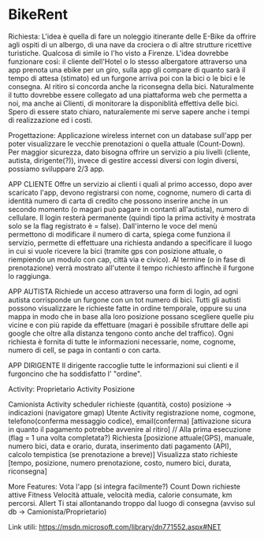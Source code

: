 # BikeRent
Richiesta:
L'idea è quella di fare un noleggio itinerante delle E-Bike da offrire agli ospiti di un albergo, di una nave da crociera o di altre strutture
ricettive turistiche. Qualcosa di simile io l'ho visto a Firenze. L'idea dovrebbe funzionare così: il cliente dell'Hotel o lo stesso albergatore
attraverso una app prenota una ebike per un giro, sulla app gli compare di quanto sarà il tempo di attesa (stimato) ed un furgone arriva poi con 
la bici o le bici e le consegna. Al ritiro si concorda anche la riconsegna della bici. Naturalmente il tutto dovrebbe essere collegato ad una 
piattaforma web che permetta a noi, ma anche ai Clienti, di monitorare la disponiblità effettiva delle bici. Spero di essere stato chiaro, 
naturalemente mi serve sapere anche i tempi di realizzazione ed i costi.


Progettazione:
Applicazione wireless internet con un database sull'app per poter visualizzare le vecchie prenotazioni o quella attuale (Count-Down).
Per maggior sicurezza, dato bisogna offrire un servizio a piu livelli (cliente, autista, dirigente(?)), invece di gestire accessi diversi
con login diversi, possiamo sviluppare 2/3 app.

APP CLIENTE
Offre un servizio ai clienti i quali al primo accesso, dopo aver scaricato l'app, devono registrarsi con nome, cognome, numero di carta di identità
numero di carta di credito che possono inserire anche in un secondo momento (o magari può pagare in contanti all'autista), numero di cellulare.
Il login resterà permanente (quindi tipo la prima activity è mostrata solo se la flag registrato è = false). Dall'interno le voce del menù permettono
di modificare il numero di carta, spiega come funziona il servizio, permette di effettuare una richiesta andando a specificare il luogo in cui si vuole ricevere la bici
(tramite gps con posizione attuale, o riempiendo un modulo con cap, città via e civico). Al termine (o in fase di prenotazione) verrà mostrato 
all'utente il tempo richiesto affinchè il furgone lo raggiunga.

APP AUTISTA
Richiede un acceso attraverso una form di login, ad ogni autista corrisponde un furgone con un tot numero di bici. Tutti gli autisti possono visualizzare
le richieste fatte in ordine temporale, oppure su una mappa in modo che in base alla loro posizione possano scegliere quelle piu vicine e con più rapide da
effettuare (magari è possibile sfruttare delle api google che oltre alla distanza tengono conto anche del traffico).
Ogni richiesta è fornita di tutte le informazioni necessarie, nome, cognome, numero di cell, se paga in contanti o con carta.

APP DIRIGENTE
Il dirigente raccoglie tutte le informazioni sui clienti e il furgoncino che ha soddisfatto l' "ordine".


Activity:
Proprietario
	Activity
		Posizione 

Camionista
	Activity
		scheduler richieste (quantità, costo)
			posizione -> indicazioni (navigatore gmap)
Utente
	Activity
		registrazione nome, cogmone, telefono(conferma messaggio codice), email(conferma) [attivazione sicura in quanto il pagamento potrebbe avvenire al ritiro] // Alla prima esecuzione (flag = 1 una volta completata?)
		Richiesta [posizione attuale(GPS), manuale, numero bici, data e orario, durata, inserimento dati pagamento (API), calcolo tempistica (se prenotazione a breve)]
		Visualizza stato richieste [tempo, posizione, numero prenotazione, costo, numero bici, durata, riconsegna]

More Features:
Vota l'app (si integra facilmente?)
Count Down richieste attive
Fitness Velocità attuale, velocità media, calorie consumate, km percorsi.
Allert Ti stai allontanando troppo dal luogo di consegna (avviso sul db -> Camionista/Proprietario)


Link utili:
https://msdn.microsoft.com/library/dn771552.aspx#NET
